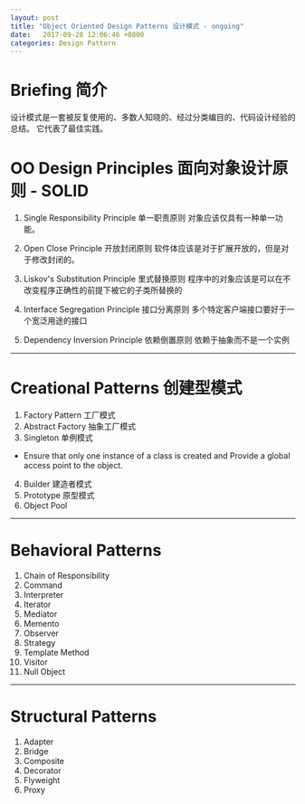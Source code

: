 ```yaml
---
layout: post
title: "Object Oriented Design Patterns 设计模式 - ongoing"
date:   2017-09-28 12:06:46 +0800
categories: Design Pattern
---
```


# Briefing 简介
设计模式是一套被反复使用的、多数人知晓的、经过分类编目的、代码设计经验的总结。 它代表了最佳实践。  

# OO Design Principles 面向对象设计原则 - SOLID
1. Single Responsibility Principle 单一职责原则
对象应该仅具有一种单一功能。

2. Open Close Principle 开放封闭原则
软件体应该是对于扩展开放的，但是对于修改封闭的。

3. Liskov's Substitution Principle 里式替换原则
程序中的对象应该是可以在不改变程序正确性的前提下被它的子类所替换的

4. Interface Segregation Principle 接口分离原则
多个特定客户端接口要好于一个宽泛用途的接口

5. Dependency Inversion Principle 依赖倒置原则
依赖于抽象而不是一个实例

----

# Creational Patterns 创建型模式
1. Factory Pattern 工厂模式
2. Abstract Factory 抽象工厂模式
3. Singleton 单例模式
 - Ensure that only one instance of a class is created and Provide a global access point to the object.
4. Builder 建造者模式
5. Prototype 原型模式
6. Object Pool 

----

# Behavioral Patterns 
1. Chain of Responsibility
2. Command
3. Interpreter
4. Iterator
5. Mediator
6. Memento
7. Observer
8. Strategy
9. Template Method
10. Visitor
11. Null Object

----

# Structural Patterns
1. Adapter
2. Bridge
3. Composite
4. Decorator
5. Flyweight
6. Proxy
